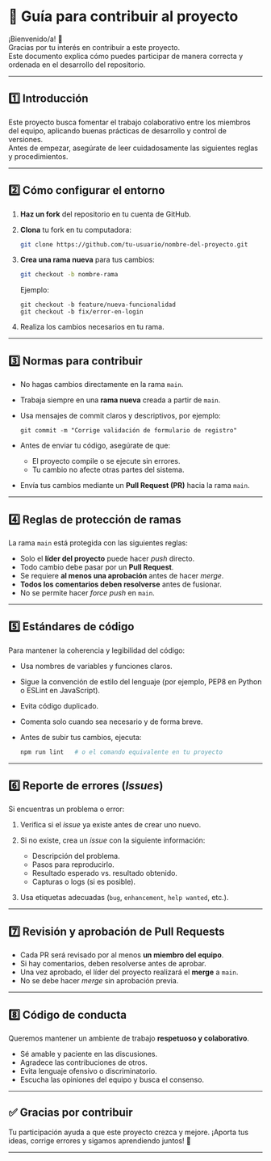# 🧩 Guía para contribuir al proyecto

¡Bienvenido/a! 🙌  
Gracias por tu interés en contribuir a este proyecto.  
Este documento explica cómo puedes participar de manera correcta y ordenada en el desarrollo del repositorio.

---

## 1️⃣ Introducción
Este proyecto busca fomentar el trabajo colaborativo entre los miembros del equipo, aplicando buenas prácticas de desarrollo y control de versiones.  
Antes de empezar, asegúrate de leer cuidadosamente las siguientes reglas y procedimientos.

---

## 2️⃣ Cómo configurar el entorno
1. **Haz un fork** del repositorio en tu cuenta de GitHub.  
2. **Clona** tu fork en tu computadora:
   ```bash
   git clone https://github.com/tu-usuario/nombre-del-proyecto.git
   ```



3. **Crea una rama nueva** para tus cambios:

   ```bash
   git checkout -b nombre-rama
   ```

   Ejemplo:

   ```
   git checkout -b feature/nueva-funcionalidad
   git checkout -b fix/error-en-login
   ```

4. Realiza los cambios necesarios en tu rama.

---

## 3️⃣ Normas para contribuir

* No hagas cambios directamente en la rama `main`.
* Trabaja siempre en una **rama nueva** creada a partir de `main`.
* Usa mensajes de commit claros y descriptivos, por ejemplo:

  ```
  git commit -m "Corrige validación de formulario de registro"
  ```
* Antes de enviar tu código, asegúrate de que:

  * El proyecto compile o se ejecute sin errores.
  * Tu cambio no afecte otras partes del sistema.
* Envía tus cambios mediante un **Pull Request (PR)** hacia la rama `main`.

---

## 4️⃣ Reglas de protección de ramas

La rama `main` está protegida con las siguientes reglas:

* Solo el **líder del proyecto** puede hacer *push* directo.
* Todo cambio debe pasar por un **Pull Request**.
* Se requiere **al menos una aprobación** antes de hacer *merge*.
* **Todos los comentarios deben resolverse** antes de fusionar.
* No se permite hacer *force push* en `main`.

---

## 5️⃣ Estándares de código

Para mantener la coherencia y legibilidad del código:

* Usa nombres de variables y funciones claros.
* Sigue la convención de estilo del lenguaje (por ejemplo, PEP8 en Python o ESLint en JavaScript).
* Evita código duplicado.
* Comenta solo cuando sea necesario y de forma breve.
* Antes de subir tus cambios, ejecuta:

  ```bash
  npm run lint   # o el comando equivalente en tu proyecto
  ```

---

## 6️⃣ Reporte de errores (*Issues*)

Si encuentras un problema o error:

1. Verifica si el *issue* ya existe antes de crear uno nuevo.
2. Si no existe, crea un *issue* con la siguiente información:

   * Descripción del problema.
   * Pasos para reproducirlo.
   * Resultado esperado vs. resultado obtenido.
   * Capturas o logs (si es posible).
3. Usa etiquetas adecuadas (`bug`, `enhancement`, `help wanted`, etc.).

---

## 7️⃣ Revisión y aprobación de Pull Requests

* Cada PR será revisado por al menos **un miembro del equipo**.
* Si hay comentarios, deben resolverse antes de aprobar.
* Una vez aprobado, el líder del proyecto realizará el **merge** a `main`.
* No se debe hacer *merge* sin aprobación previa.

---

## 8️⃣ Código de conducta

Queremos mantener un ambiente de trabajo **respetuoso y colaborativo**.

* Sé amable y paciente en las discusiones.
* Agradece las contribuciones de otros.
* Evita lenguaje ofensivo o discriminatorio.
* Escucha las opiniones del equipo y busca el consenso.

---

## ✅ Gracias por contribuir

Tu participación ayuda a que este proyecto crezca y mejore.
¡Aporta tus ideas, corrige errores y sigamos aprendiendo juntos! 🚀

---

